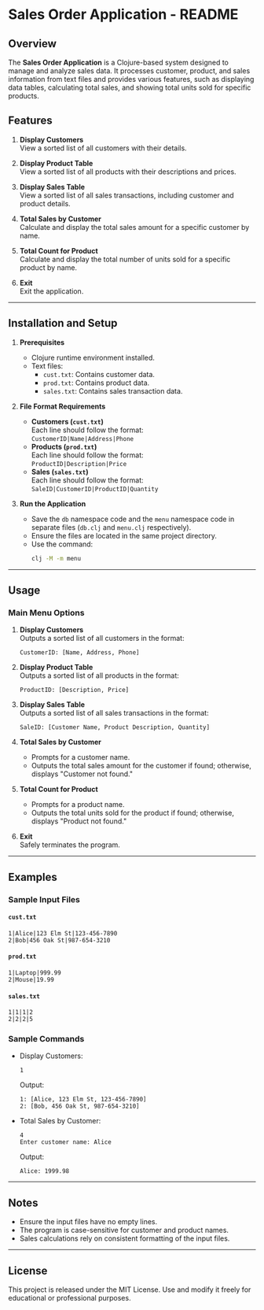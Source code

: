 # Sales Order Application - README

## Overview
The **Sales Order Application** is a Clojure-based system designed to manage and analyze sales data. It processes customer, product, and sales information from text files and provides various features, such as displaying data tables, calculating total sales, and showing total units sold for specific products.

## Features
1. **Display Customers**  
   View a sorted list of all customers with their details.

2. **Display Product Table**  
   View a sorted list of all products with their descriptions and prices.

3. **Display Sales Table**  
   View a sorted list of all sales transactions, including customer and product details.

4. **Total Sales by Customer**  
   Calculate and display the total sales amount for a specific customer by name.

5. **Total Count for Product**  
   Calculate and display the total number of units sold for a specific product by name.

6. **Exit**  
   Exit the application.

---

## Installation and Setup

1. **Prerequisites**
   - Clojure runtime environment installed.
   - Text files: 
     - `cust.txt`: Contains customer data.
     - `prod.txt`: Contains product data.
     - `sales.txt`: Contains sales transaction data.

2. **File Format Requirements**
   - **Customers (`cust.txt`)**  
     Each line should follow the format:  
     `CustomerID|Name|Address|Phone`
   - **Products (`prod.txt`)**  
     Each line should follow the format:  
     `ProductID|Description|Price`
   - **Sales (`sales.txt`)**  
     Each line should follow the format:  
     `SaleID|CustomerID|ProductID|Quantity`

3. **Run the Application**
   - Save the `db` namespace code and the `menu` namespace code in separate files (`db.clj` and `menu.clj` respectively).
   - Ensure the files are located in the same project directory.
   - Use the command:  
     ```bash
     clj -M -m menu
     ```

---

## Usage

### Main Menu Options
1. **Display Customers**  
   Outputs a sorted list of all customers in the format:  
   ```
   CustomerID: [Name, Address, Phone]
   ```

2. **Display Product Table**  
   Outputs a sorted list of all products in the format:  
   ```
   ProductID: [Description, Price]
   ```

3. **Display Sales Table**  
   Outputs a sorted list of all sales transactions in the format:  
   ```
   SaleID: [Customer Name, Product Description, Quantity]
   ```

4. **Total Sales by Customer**  
   - Prompts for a customer name.
   - Outputs the total sales amount for the customer if found; otherwise, displays "Customer not found."

5. **Total Count for Product**  
   - Prompts for a product name.
   - Outputs the total units sold for the product if found; otherwise, displays "Product not found."

6. **Exit**  
   Safely terminates the program.

---

## Examples

### Sample Input Files

#### `cust.txt`
```
1|Alice|123 Elm St|123-456-7890
2|Bob|456 Oak St|987-654-3210
```

#### `prod.txt`
```
1|Laptop|999.99
2|Mouse|19.99
```

#### `sales.txt`
```
1|1|1|2
2|2|2|5
```

### Sample Commands

- Display Customers:  
  ```
  1
  ```
  Output:  
  ```
  1: [Alice, 123 Elm St, 123-456-7890]
  2: [Bob, 456 Oak St, 987-654-3210]
  ```

- Total Sales by Customer:  
  ```
  4
  Enter customer name: Alice
  ```
  Output:  
  ```
  Alice: 1999.98
  ```

---

## Notes
- Ensure the input files have no empty lines.
- The program is case-sensitive for customer and product names.
- Sales calculations rely on consistent formatting of the input files.

---

## License
This project is released under the MIT License. Use and modify it freely for educational or professional purposes.
